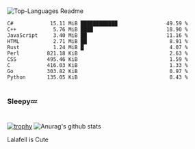 #

![Top-Languages Readme](https://github.com/MogsFriend/MogsFriend/workflows/Top-Languages%20Readme/badge.svg)

<!--START_SECTION:top_language-->
```text
C#            15.11 MiB ████████████                49.59 %
C++            5.76 MiB ████                        18.90 %
JavaScript     3.40 MiB ██                          11.16 %
HTML           2.71 MiB ██                           8.91 %
Rust           1.24 MiB █                            4.07 %
Perl         821.18 KiB                              2.63 %
CSS          495.46 KiB                              1.59 %
C            416.03 KiB                              1.33 %
Go           303.82 KiB                              0.97 %
Python       135.05 KiB                              0.43 %
```
<!--END_SECTION:top_language-->

#
### Sleepy💤
#
[![trophy](https://github-profile-trophy.vercel.app/?username=MogsFriend&theme=onedark)](https://github.com/ryo-ma/github-profile-trophy)
![Anurag's github stats](https://github-readme-stats.vercel.app/api?username=MogsFriend&hide=prs,issues,contribs&count_private=true)

Lalafell is Cute
<!--
**MogsFriend/MogsFriend** is a ✨ _special_ ✨ repository because its `README.md` (this file) appears on your GitHub profile.

Here are some ideas to get you started:

- 🔭 I’m currently working on ...
- 🌱 I’m currently learning ...
- 👯 I’m looking to collaborate on ...
- 🤔 I’m looking for help with ...
- 💬 Ask me about ...
- 📫 How to reach me: ...
- 😄 Pronouns: ...
- ⚡ Fun fact: ...
-->
